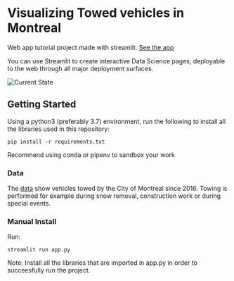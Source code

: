 
# Visualizing Towed vehicles in Montreal

Web app tutorial project made with streamlit. [See the app](http://donnees.ville.montreal.qc.ca)

You can use Streamlit to create interactive Data Science pages, deployable to the web through all major deployment surfaces. 

![Current State](https://user-images.githubusercontent.com/33185528/67614707-9e50f300-f78f-11e9-9811-c817474ea571.png)

## Getting Started

Using a python3 (preferably 3.7) environment, run the following to install all the libraries used in this repository:
```
pip install -r requirements.txt
```
Recommend using conda or pipenv to sandbox your work

### Data

The [data](http://donnees.ville.montreal.qc.ca/dataset/remorquages-de-vehicules-genants/resource/e62322fb-3e14-4ee0-b724-a77190dac8e7) show vehicles towed by the City of Montreal since 2016. Towing is performed for example during snow removal, construction work or during special events.

### Manual Install 

Run:

```
streamlit run app.py
```

Note: Install all the libraries that are imported in app.py in order to succeesfully run the project.